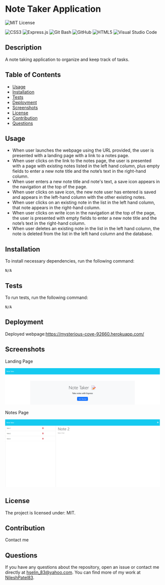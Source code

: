 
# Note Taker Application

![MIT License](https://img.shields.io/badge/license-MIT-blue.svg)

![CSS3](https://img.shields.io/badge/css3-%231572B6.svg?style=for-the-badge&logo=css3&logoColor=white)
![Express.js](https://img.shields.io/badge/Express.js-404D59?style=for-the-badge)
![Git Bash](https://img.shields.io/badge/GIT%20Bash-E44C30?style=for-the-badge&logo=git&logoColor=white)
![GitHub](https://img.shields.io/badge/GitHub-100000?style=for-the-badge&logo=github&logoColor=white)
![HTML5](https://img.shields.io/badge/html5-%23E34F26.svg?style=for-the-badge&logo=html5&logoColor=white)
![Visual Studio Code](https://img.shields.io/badge/Visual%20Studio%20Code-0078d7.svg?style=for-the-badge&logo=visual-studio-code&logoColor=white)

## Description
A note taking application to organize and keep track of tasks.

## Table of Contents
* [Usage](#usage)
* [Installation](#installation)
* [Tests](#tests)
* [Deployment](#deployment)
* [Screenshots](#screenshots)
* [License](#license)
* [Contribution](#contribution)
* [Questions](#questions)

## Usage

- When user launches the webpage using the URL provided, the user is presented with a landing page with a link to a notes page.
- When user clicks on the link to the notes page, the user is presented with a page with existing notes listed in the left hand column, plus empty fields to enter a new note title and the note’s text in the right-hand column.
- When user enters a new note title and note's text, a save icon appears in the navigation at the top of the page.
- When user clicks on save icon, the new note user has entered is saved and appears in the left-hand column with the other existing notes.
- When user clicks on an existing note in the list in the left hand column, that note appears in the right-hand column.
- When user clicks on write icon in the navigation at the top of the page, the user is presented with empty fields to enter a new note title and the note’s text in the right-hand column.
- When user deletes an existing note in the list in the left hand column, the note is deleted from the list in the left hand column and the database.

## Installation
To install necessary dependencies, run the following command:
```
N/A
```

## Tests
To run tests, run the following command:
```
N/A
```

## Deployment
Deployed webpage:https://mysterious-cove-92660.herokuapp.com/

## Screenshots
Landing Page

![LandingPage](public/assets/images/LandingPage.png)

Notes Page

![NotesPage](public/assets/images/NotesPage.png)

## License
The project is licensed under: MIT.

## Contribution
Contact me

## Questions
If you have any questions about the repository, open an issue or contact me directly at hselin_83@yahoo.com. You can find more of my work at [NileshPatel83](https://github.com//NileshPatel83).
